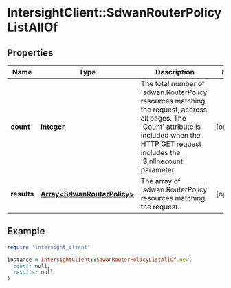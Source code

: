 # IntersightClient::SdwanRouterPolicyListAllOf

## Properties

| Name | Type | Description | Notes |
| ---- | ---- | ----------- | ----- |
| **count** | **Integer** | The total number of &#39;sdwan.RouterPolicy&#39; resources matching the request, accross all pages. The &#39;Count&#39; attribute is included when the HTTP GET request includes the &#39;$inlinecount&#39; parameter. | [optional] |
| **results** | [**Array&lt;SdwanRouterPolicy&gt;**](SdwanRouterPolicy.md) | The array of &#39;sdwan.RouterPolicy&#39; resources matching the request. | [optional] |

## Example

```ruby
require 'intersight_client'

instance = IntersightClient::SdwanRouterPolicyListAllOf.new(
  count: null,
  results: null
)
```

